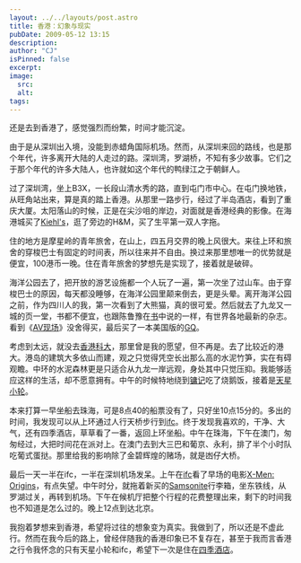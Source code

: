 ```yaml
---
layout: ../../layouts/post.astro
title: 香港：幻象与现实
pubDate: 2009-05-12 13:15
description: 
author: "CJ"
isPinned: false
excerpt: 
image:
  src:
  alt:
tags: 
---
```

还是去到香港了，感觉强烈而纷繁，时间才能沉淀。

由于是从深圳出入境，没能到赤蜡角国际机场。然而，从深圳来回的路线，也是那个年代，许多离开大陆的人走过的路。深圳湾，罗湖桥，不知有多少故事。它们之于那个年代的许多大陆人，也许就如这个年代的鸭绿江之于朝鲜人。

过了深圳湾，坐上B3X，一长段山清水秀的路，直到屯门市中心。在屯门换地铁，从旺角站出来，算是真的踏上香港。从那里一路步行，经过了半岛酒店，看到了重庆大厦。太阳落山的时候，正是在尖沙咀的岸边，对面就是香港经典的影像。在海港城买了<a href="http://www.kiehls.com/">Kiehl's</a>，逛了旁边的H&amp;M，买了生平第一双人字拖。

住的地方是摩星岭的青年旅舍，在山上，四五月交界的晚上风很大。来往上环和旅舍的穿梭巴士有固定的时间表，所以往来并不自由。换过来那里想唯一的优势就是便宜，100港币一晚。住在青年旅舍的梦想先是实现了，接着就是破碎。

海洋公园去了，把开放的游艺设施都一个人玩了一遍，第一次坐了过山车。由于穿梭巴士的原因，每天都没睡够，在海洋公园里颠来倒去，更是头晕。离开海洋公园之前，作为四川人的我，第一次看到了大熊猫，真的很可爱。然后就去了九龙又一城的页一堂，书都不便宜，也跟陈鲁豫在<a href="http://book.douban.com/subject/1019485/">书</a>中说的一样，有世界各地最新的杂志。看到《<a href="http://book.douban.com/subject/1396340/">AV现场</a>》没舍得买，最后买了一本美国版的<a href="http://www.gq.com/">GQ</a>。

考虑到太远，就没去<a href="http://www.ust.hk/">香港科大</a>，那里曾是我的愿望，但不再是。去了比较近的港大。港岛的建筑大多依山而建，观之只觉得凭空长出那么高的水泥竹笋，实在有碍观瞻。中环的水泥森林更是只适合从九龙一岸远观，身处其中只觉压抑。我能够适应这样的生活，却不愿意拥有。中午的时候特地绕到<a href="http://www.yungkee.com.hk/">镛记</a>吃了烧鹅饭，接着是<a href="http://www.starferry.com.hk/">天星小轮</a>。

本来打算一早坐船去珠海，可是8点40的船票没有了，只好坐10点15分的。多出的时间，我发现可以从上环通过人行天桥步行到<a href="http://www.ifc.com.hk/">ifc</a>。终于发现我喜欢的，干净、大气，还有四季酒店，草草看了一番，返回上环坐船。中午在珠海，下午在澳门，匆匆经过，大把时间花在派对上。在澳门去到大三巴和葡京、永利，排了半个小时队吃葡式蛋挞。那里给我的影响除了金碧辉煌的赌场，就是凼仔大桥。

最后一天一半在ifc，一半在深圳机场发呆。上午在<a href="http://www.ifc.com.hk/">ifc</a>看了早场的电影<a href="http://movie.douban.com/subject/1792928/">X-Men: Origins</a>，有点失望。中午时分，就拖着新买的<a href="http://www.samsonite.com/">Samsonite</a>行李箱，坐东铁线，从罗湖过关，再转到机场。下午在候机厅把整个行程的花费整理出来，剩下的时间我也不知道是怎么过的。晚上12点到达北京。

我抱着梦想来到香港，希望将过往的想象变为真实。我做到了，所以还是不虚此行。然而在我今后的路上，曾经伴随我的香港印象已不复存在，甚至于我而言香港之行令我怀念的只有天星小轮和ifc，希望下一次是住在<a href="http://www.fourseasons.com/hongkong/">四季酒店</a>。
